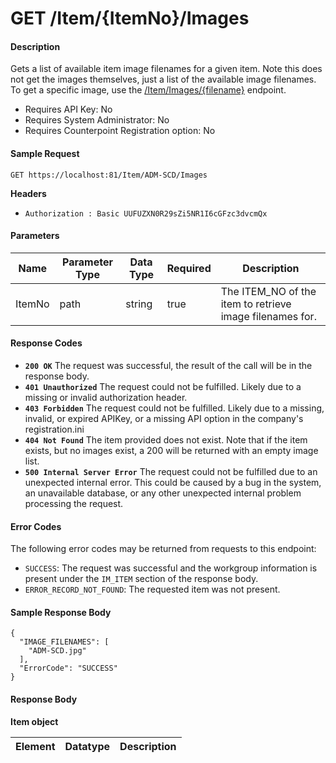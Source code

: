 
# GET /Item/{ItemNo}/Images

#### Description
Gets a list of available item image filenames for a given item. Note this does not get the images themselves, just a list of the available image filenames. To get a specific image, use the [/Item/Images/{filename}](GET_Item_ImageFilename.md) endpoint.

- Requires API Key: No
- Requires System Administrator: No
- Requires Counterpoint Registration option: No

#### Sample Request

`GET https://localhost:81/Item/ADM-SCD/Images`

**Headers**
- `Authorization : Basic UUFUZXN0R29sZi5NR1I6cGFzc3dvcmQx`

#### Parameters
Name | Parameter Type | Data Type | Required | Description
---- | -------------- | --------- | -------- | -----------
ItemNo | path | string | true | The ITEM_NO of the item to retrieve image filenames for.

#### Response Codes
- **<code>200 OK</code>** The request was successful, the result of the call will be in the response body.
- **<code>401 Unauthorized</code>** The request could not be fulfilled. Likely due to a missing or invalid authorization header.
- **<code>403 Forbidden</code>** The request could not be fulfilled. Likely due to a missing, invalid, or expired APIKey, or a missing API option in the company's registration.ini 
- **<code>404 Not Found</code>** The item provided does not exist. Note that if the item exists, but no images exist, a 200 will be returned with an empty image list.
- **<code>500 Internal Server Error</code>** The request could not be fulfilled due to an unexpected internal error. This could be caused by a bug in the system, an unavailable database, or any other unexpected internal problem processing the request.
 
#### Error Codes
The following error codes may be returned from requests to this endpoint:
- `SUCCESS`: The request was successful and the workgroup information is present under the `IM_ITEM` section of the response body.
- `ERROR_RECORD_NOT_FOUND`: The requested item was not present.

#### Sample Response Body

```
{
  "IMAGE_FILENAMES": [
    "ADM-SCD.jpg"
  ],
  "ErrorCode": "SUCCESS"
}
```

#### Response Body

**Item object**

Element | Datatype | Description
------- | -------- | -----------



